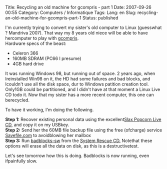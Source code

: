 Title: Recycling an old machine for gcompris - part 1
Date: 2007-09-26 00:55
Category: Computers / Informatique
Tags:
Lang: en
Slug: recycling-an-old-machine-for-gcompris-part-1
Status: published

I'm currently trying to convert my sister's old computer to Linux (guesswhat ? Mandriva 2007). That way my 8 years old niece will be able to have hercomputer to play with [gcompris](http://gcompris.net/).  
Hardware specs of the beast:

-   Celeron 366
-   160MB SDRAM (PC66 I presume)
-   4GB hard drive

It was running Windows 98, but running out of space. 2 years ago, when Ireinstalled Win98 on it, the HD had some failures and bad blocks, and Icouldn't use all the disk space, dur to Windows patition creation tool. Only1GB could be partitioned, and I didn't have at that moment a Linux Live CD todo it. Now that my sister has a more recent computer, this one can berecycled.  
  
To have it working, I'm doing the following.  
  
**Step 1:** Recover existing personal data using the excellent[Slax Popcorn Live CD](http://www.slax.org/), and copy it on my USBkey.  
**Step 2:** Send her the 60MB file backup file using the free (ofcharge) service [Savefile.com](http://savefile.com/) to avoidblowing her mailbox  
**Step 3:** Run [badblocks-sw](http://man.linuxquestions.org/?query=badblocks&section=0&type=2) from the [System Rescue CD.](http://www.sysresccd.org/) Notethat these options will erase all the data on disk, as this is a destructivetest.  
  
Let's see tomorrow how this is doing. Badblocks is now running, even ifpainfully slow.
